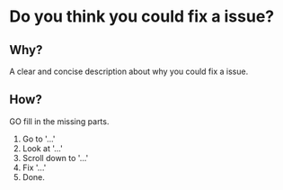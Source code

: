 # Do you think you could fix a issue?
## Why?
A clear and concise description about why you could fix a issue.
## How?
GO fill in the missing parts.
1. Go to '...'
2. Look at '...'
3. Scroll down to '...'
4. Fix '...'
5. Done.
